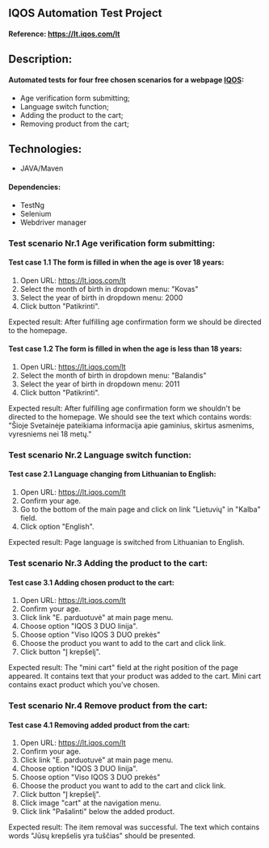 ## IQOS Automation Test Project

#### Reference: https://lt.iqos.com/lt


## Description:


#### Automated tests for four free chosen scenarios for a webpage [IQOS](https://lt.iqos.com/lt):
* Age verification form submitting;
* Language switch function;
* Adding the product to the cart;
* Removing product from the cart;


## Technologies:
* JAVA/Maven
#### Dependencies:
* TestNg
* Selenium
* Webdriver manager

### Test scenario Nr.1 Age verification form submitting:
#### Test case 1.1 The form is filled in when the age is over 18 years:


1. Open URL: https://lt.iqos.com/lt
2. Select the month of birth in dropdown menu: "Kovas"
3. Select the year of birth in dropdown menu: 2000
4. Click button "Patikrinti".

Expected result: After fulfilling age confirmation form we should be directed to the homepage.

#### Test case 1.2 The form is filled in when the age is less than 18 years:


1. Open URL: https://lt.iqos.com/lt
2. Select the month of birth in dropdown menu: "Balandis"
3. Select the year of birth in dropdown menu: 2011
4. Click button "Patikrinti".

Expected result: After fulfilling age confirmation form we shouldn't be directed to the homepage.
We should see the text which contains words: 
"Šioje Svetainėje pateikiama informacija apie gaminius, 
skirtus asmenims, vyresniems nei 18 metų."

### Test scenario Nr.2 Language switch function:
#### Test case 2.1 Language changing from Lithuanian to English:


1. Open URL: https://lt.iqos.com/lt
2. Confirm your age.
3. Go to the bottom of the main page and click on link "Lietuvių" in "Kalba" field.
4. Click option "English".

Expected result: Page language is switched from Lithuanian to English.


### Test scenario Nr.3 Adding the product to the cart:
#### Test case 3.1 Adding chosen product to the cart:

1. Open URL: https://lt.iqos.com/lt
2. Confirm your age.
3. Click link "E. parduotuvė" at main page menu.
4. Choose option "IQOS 3 DUO linija".
5. Choose option "Viso IQOS 3 DUO prekės"
6. Choose the product you want to add to the cart and click link.
7. Click button "Į krepšelį".

Expected result: The "mini cart" field at the right position of the
page appeared. It contains text that your product was added to the cart.
Mini cart contains exact product which you've chosen.

### Test scenario Nr.4 Remove product from the cart:
#### Test case 4.1 Removing added product from the cart:

1. Open URL: https://lt.iqos.com/lt
2. Confirm your age.
3. Click link "E. parduotuvė" at main page menu.
4. Choose option "IQOS 3 DUO linija".
5. Choose option "Viso IQOS 3 DUO prekės"
6. Choose the product you want to add to the cart and click link.
7. Click button "Į krepšelį".
8. Click image "cart" at the navigation menu.
9. Click link "Pašalinti" below the added product.

Expected result: The item removal was successful. 
The text which contains words "Jūsų krepšelis yra tuščias"
should be presented.